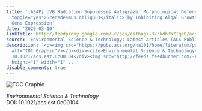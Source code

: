 ```yaml
---
title: '[ASAP] UVB Radiation Suppresses Antigrazer Morphological Defense in <italic
  toggle="yes">Scenedesmus obliquus</italic> by Inhibiting Algal Growth and Carbohydrate-Regulated
  Gene Expression'
date: '2020-03-10'
linkTitle: http://feedproxy.google.com/~r/acs/esthag/~3/3kdh3WZTqe0/acs.est.0c00104
source: 'Environmental Science & Technology: Latest Articles (ACS Publications)'
description: '<p><img src="https://pubs.acs.org/na101/home/literatum/publisher/achs/journals/content/esthag/0/esthag.ahead-of-print/acs.est.0c00104/20200310/images/medium/es0c00104_0001.gif"
  alt="TOC Graphic"/></p><div><cite>Environmental Science & Technology</cite></div><div>DOI:
  10.1021/acs.est.0c00104</div><img src="http://feeds.feedburner.com/~r/acs/esthag/~4/3kdh3WZTqe0"
  height="1" width="1" ...'
disable_comments: true
---
```

<p><img src="https://pubs.acs.org/na101/home/literatum/publisher/achs/journals/content/esthag/0/esthag.ahead-of-print/acs.est.0c00104/20200310/images/medium/es0c00104_0001.gif" alt="TOC Graphic"/></p><div><cite>Environmental Science & Technology</cite></div><div>DOI: 10.1021/acs.est.0c00104</div><img src="http://feeds.feedburner.com/~r/acs/esthag/~4/3kdh3WZTqe0" height="1" width="1" ...